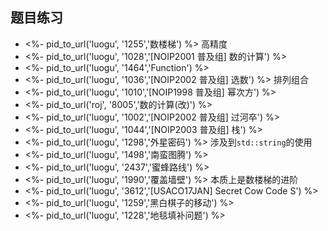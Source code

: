 ## 题目练习

- <%- pid_to_url('luogu', '1255','数楼梯') %> 高精度
- <%- pid_to_url('luogu', '1028','[NOIP2001 普及组] 数的计算') %>
- <%- pid_to_url('luogu', '1464','Function') %>
- <%- pid_to_url('luogu', '1036','[NOIP2002 普及组] 选数') %> 排列组合
- <%- pid_to_url('luogu', '1010','[NOIP1998 普及组] 幂次方') %>
- <%- pid_to_url('roj', '8005','数的计算(改)') %>
- <%- pid_to_url('luogu', '1002','[NOIP2002 普及组] 过河卒') %>
- <%- pid_to_url('luogu', '1044','[NOIP2003 普及组] 栈') %>
- <%- pid_to_url('luogu', '1298','外星密码') %> 涉及到`std::string`的使用
- <%- pid_to_url('luogu', '1498','南蛮图腾') %>
- <%- pid_to_url('luogu', '2437','蜜蜂路线') %>
- <%- pid_to_url('luogu', '1990','覆盖墙壁') %> 本质上是数楼梯的进阶
- <%- pid_to_url('luogu', '3612','[USACO17JAN] Secret Cow Code S') %>
- <%- pid_to_url('luogu', '1259','黑白棋子的移动') %>
- <%- pid_to_url('luogu', '1228','地毯填补问题') %>